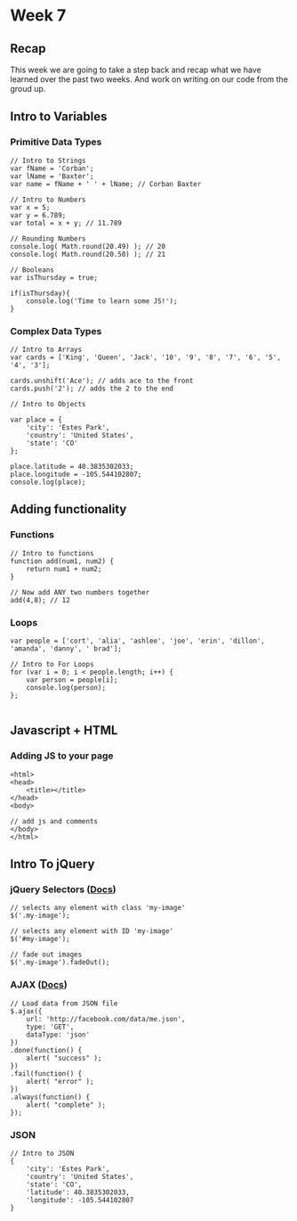 # Week 7

## Recap
This week we are going to take a step back and recap what we have learned over the past two weeks. And work on writing on our code from the groud up.

## Intro to Variables


### Primitive Data Types

```
// Intro to Strings
var fName = 'Corban';
var lName = 'Baxter';
var name = fName + ' ' + lName; // Corban Baxter

// Intro to Numbers
var x = 5;
var y = 6.789;
var total = x + y; // 11.789

// Rounding Numbers
console.log( Math.round(20.49) ); // 20
console.log( Math.round(20.50) ); // 21

// Booleans
var isThursday = true;

if(isThursday){
	console.log('Time to learn some JS!');
}

```

### Complex Data Types

```
// Intro to Arrays
var cards = ['King', 'Queen', 'Jack', '10', '9', '8', '7', '6', '5', '4', '3'];

cards.unshift('Ace'); // adds ace to the front
cards.push('2'); // adds the 2 to the end

// Intro to Objects

var place = {
	'city': 'Estes Park',
	'country': 'United States',
	'state': 'CO'
};

place.latitude = 40.3835302033;
place.longitude = -105.544102807;
console.log(place);

```

## Adding functionality

### Functions 
```
// Intro to functions
function add(num1, num2) {
	return num1 + num2;
}

// Now add ANY two numbers together
add(4,8); // 12

```

### Loops
```
var people = ['cort', 'alia', 'ashlee', 'joe', 'erin', 'dillon', 'amanda', 'danny', ' brad'];

// Intro to For Loops
for (var i = 0; i < people.length; i++) {
	var person = people[i];
	console.log(person);
};


```

## Javascript + HTML

### Adding JS to your page

```
<html>
<head>
	<title></title>
</head>
<body>

// add js and comments
</body>
</html>

```


## Intro To jQuery


### jQuery Selectors ([Docs](http://api.jquery.com/category/selectors/))

```
// selects any element with class 'my-image'
$('.my-image'); 

// selects any element with ID 'my-image'
$('#my-image'); 

// fade out images
$('.my-image').fadeOut(); 

```

### AJAX ([Docs](http://api.jquery.com/jquery.ajax/))

```
// Load data from JSON file
$.ajax({
	url: 'http://facebook.com/data/me.json',
	type: 'GET',
	dataType: 'json'
})
.done(function() {
	alert( "success" );
})
.fail(function() {
	alert( "error" );
})
.always(function() {
	alert( "complete" );
});

```

### JSON
```
// Intro to JSON
{
	'city': 'Estes Park',
	'country': 'United States',
	'state': 'CO',
	'latitude': 40.3835302033,
	'longitude': -105.544102807
}

```


